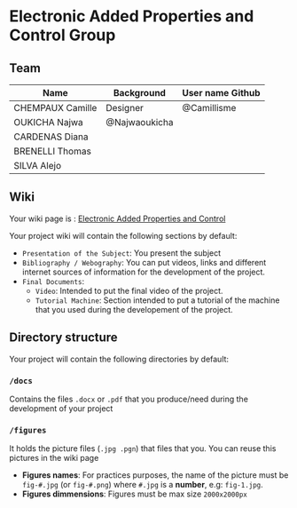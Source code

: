 # Electronic Added Properties and Control Group

## Team

| Name            | Background          | User name Github |
|-----------------|---------------------|-------------|
|CHEMPAUX Camille | Designer            | @Camillisme |
|OUKICHA Najwa    |                      @Najwaoukicha       |
|CARDENAS Diana   |                     |             |
|BRENELLI Thomas  |                     |             |
|SILVA Alejo      |                     |             |


## Wiki
Your wiki page is : [Electronic Added Properties and Control](https://github.com/LF2L/Functional-Material-Design/wiki/Electronic-Added-Properties)

Your project wiki will contain the following sections by default:

- `Presentation of the Subject`: You present the subject
- `Bibliography / Webography`: You can put videos, links and different internet sources of information for the development of the project.
- `Final Documents`: 
  - `Video`: Intended to put the final video of the project.
  - `Tutorial Machine`: Section intended to put a tutorial of the machine that you used during the developement of the project.



## Directory structure
Your project will contain the following directories by default:

### `/docs`
Contains the files  `.docx` or `.pdf` that you produce/need during the development of your project 

### `/figures`
It holds the picture files (`.jpg .pgn`) that files that you. You can reuse this pictures in the wiki page

- **Figures names**: For practices purposes, the name of the picture must be `fig-#.jpg` (or `fig-#.png`)  where `#.jpg` is a **number**, e.g: `fig-1.jpg`.
- **Figures dimmensions**: Figures must be max size `2000x2000px` 


